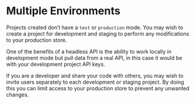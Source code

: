 # Multiple Environments

Projects created don’t have a `test` or `production` mode. You may wish to create a project for development and staging to perform any modifications to your production store.

One of the benefits of a headless API is the ability to work locally in development mode but pull data from a real API, in this case it would be with your development project API keys.

If you are a developer and share your code with others, you may wish to invite users separately to each development or staging project. By doing this you can limit access to your production store to prevent any unwanted changes.

